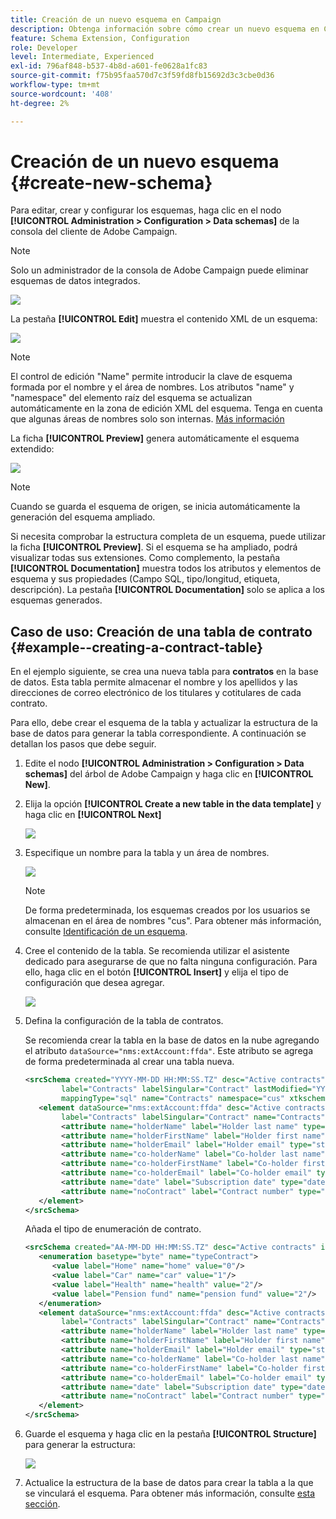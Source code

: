 ```yaml
---
title: Creación de un nuevo esquema en Campaign
description: Obtenga información sobre cómo crear un nuevo esquema en Campaign
feature: Schema Extension, Configuration
role: Developer
level: Intermediate, Experienced
exl-id: 796af848-b537-4b8d-a601-fe0628a1fc83
source-git-commit: f75b95faa570d7c3f59fd8fb15692d3c3cbe0d36
workflow-type: tm+mt
source-wordcount: '408'
ht-degree: 2%

---
```


# Creación de un nuevo esquema {#create-new-schema}

Para editar, crear y configurar los esquemas, haga clic en el nodo **[!UICONTROL Administration > Configuration > Data schemas]** de la consola del cliente de Adobe Campaign.

>[!NOTE]
>
>Solo un administrador de la consola de Adobe Campaign puede eliminar esquemas de datos integrados.

![](assets/schema_navtree.png)

La pestaña **[!UICONTROL Edit]** muestra el contenido XML de un esquema:

![](assets/schema_edition.png)

>[!NOTE]
>
>El control de edición &quot;Name&quot; permite introducir la clave de esquema formada por el nombre y el área de nombres. Los atributos &quot;name&quot; y &quot;namespace&quot; del elemento raíz del esquema se actualizan automáticamente en la zona de edición XML del esquema. Tenga en cuenta que algunas áreas de nombres solo son internas. [Más información](schemas.md#reserved-namespaces)

La ficha **[!UICONTROL Preview]** genera automáticamente el esquema extendido:

![](assets/schema_edition2.png)

>[!NOTE]
>
>Cuando se guarda el esquema de origen, se inicia automáticamente la generación del esquema ampliado.

Si necesita comprobar la estructura completa de un esquema, puede utilizar la ficha **[!UICONTROL Preview]**. Si el esquema se ha ampliado, podrá visualizar todas sus extensiones. Como complemento, la pestaña **[!UICONTROL Documentation]** muestra todos los atributos y elementos de esquema y sus propiedades (Campo SQL, tipo/longitud, etiqueta, descripción). La pestaña **[!UICONTROL Documentation]** solo se aplica a los esquemas generados.

## Caso de uso: Creación de una tabla de contrato {#example--creating-a-contract-table}

En el ejemplo siguiente, se crea una nueva tabla para **contratos** en la base de datos. Esta tabla permite almacenar el nombre y los apellidos y las direcciones de correo electrónico de los titulares y cotitulares de cada contrato.

Para ello, debe crear el esquema de la tabla y actualizar la estructura de la base de datos para generar la tabla correspondiente. A continuación se detallan los pasos que debe seguir.

1. Edite el nodo **[!UICONTROL Administration > Configuration > Data schemas]** del árbol de Adobe Campaign y haga clic en **[!UICONTROL New]**.
1. Elija la opción **[!UICONTROL Create a new table in the data template]** y haga clic en **[!UICONTROL Next]**

   ![](assets/create_new_schema.png)

1. Especifique un nombre para la tabla y un área de nombres.

   ![](assets/create_new_param.png)

   >[!NOTE]
   >
   >De forma predeterminada, los esquemas creados por los usuarios se almacenan en el área de nombres &quot;cus&quot;. Para obtener más información, consulte [Identificación de un esquema](extend-schema.md#identification-of-a-schema).

1. Cree el contenido de la tabla. Se recomienda utilizar el asistente dedicado para asegurarse de que no falta ninguna configuración. Para ello, haga clic en el botón **[!UICONTROL Insert]** y elija el tipo de configuración que desea agregar.

   ![](assets/create_new_content.png)

1. Defina la configuración de la tabla de contratos.

   Se recomienda crear la tabla en la base de datos en la nube agregando el atributo `dataSource="nms:extAccount:ffda"`. Este atributo se agrega de forma predeterminada al crear una tabla nueva.

   ```xml
   <srcSchema created="YYYY-MM-DD HH:MM:SS.TZ" desc="Active contracts" img="crm:crm/mscrm/mscrm_account_16x16.png"
           label="Contracts" labelSingular="Contract" lastModified="YYYY-MM-DD HH:MM:SS.TZ"
           mappingType="sql" name="Contracts" namespace="cus" xtkschema="xtk:srcSchema">
      <element dataSource="nms:extAccount:ffda" desc="Active contracts" img="crm:crm/mscrm/mscrm_account_16x16.png"
           label="Contracts" labelSingular="Contract" name="Contracts">
           <attribute name="holderName" label="Holder last name" type="string"/>
           <attribute name="holderFirstName" label="Holder first name" type="string"/>
           <attribute name="holderEmail" label="Holder email" type="string"/>
           <attribute name="co-holderName" label="Co-holder last name" type="string"/>           
           <attribute name="co-holderFirstName" label="Co-holder first name" type="string"/>           
           <attribute name="co-holderEmail" label="Co-holder email" type="string"/>    
           <attribute name="date" label="Subscription date" type="date"/>     
           <attribute name="noContract" label="Contract number" type="long"/> 
      </element>
   </srcSchema>
   ```

   Añada el tipo de enumeración de contrato.

   ```xml
   <srcSchema created="AA-MM-DD HH:MM:SS.TZ" desc="Active contracts" img="crm:crm/mscrm/mscrm_account_16x16.png" label="Contracts" labelSingular="Contract" AA-MM-DD HH:MM:SS.TZ"mappingType="sql" name="Contracts" namespace="cus" xtkschema="xtk:srcSchema">
      <enumeration basetype="byte" name="typeContract">
         <value label="Home" name="home" value="0"/>
         <value label="Car" name="car" value="1"/>
         <value label="Health" name="health" value="2"/>
         <value label="Pension fund" name="pension fund" value="2"/>
      </enumeration>
      <element dataSource="nms:extAccount:ffda" desc="Active contracts" img="crm:crm/mscrm/mscrm_account_16x16.png"
           label="Contracts" labelSingular="Contract" name="Contracts">
           <attribute name="holderName" label="Holder last name" type="string"/>
           <attribute name="holderFirstName" label="Holder first name" type="string"/>
           <attribute name="holderEmail" label="Holder email" type="string"/>
           <attribute name="co-holderName" label="Co-holder last name" type="string"/>           
           <attribute name="co-holderFirstName" label="Co-holder first name" type="string"/>           
           <attribute name="co-holderEmail" label="Co-holder email" type="string"/>    
           <attribute name="date" label="Subscription date" type="date"/>     
           <attribute name="noContract" label="Contract number" type="long"/> 
      </element>
   </srcSchema>
   ```

1. Guarde el esquema y haga clic en la pestaña **[!UICONTROL Structure]** para generar la estructura:

   ![](assets/configuration_structure.png)

1. Actualice la estructura de la base de datos para crear la tabla a la que se vinculará el esquema. Para obtener más información, consulte [esta sección](update-database-structure.md).
